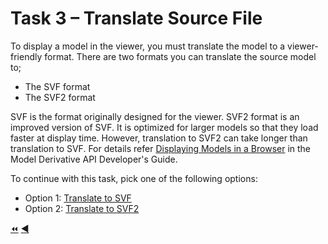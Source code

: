 # Task 3 – Translate Source File

To display a model in the viewer, you must translate the model to a viewer-friendly format. There are two formats you can translate the source model to;

- The SVF format
- The SVF2 format

SVF is the format originally designed for the viewer. SVF2 format is an improved version of SVF. It is optimized for larger models so that they load faster at display time. However, translation to SVF2 can take longer than translation to SVF. For details refer [Displaying Models in a Browser](http://forge.autodesk.com) in the Model Derivative API Developer's Guide.


To continue with this task, pick one of the following options:

- Option 1: [Translate to SVF](task-3_op1.md)
- Option 2: [Translate to SVF2](task-3_op2.md)

[:rewind:](../readme.md "readme.md") [:arrow_backward:](task-2.md "Previous task")
